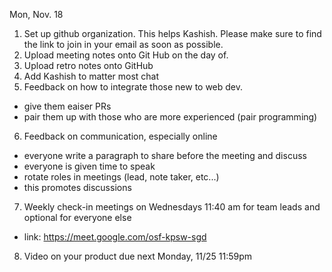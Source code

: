Mon, Nov. 18
1. Set up github organization. This helps Kashish. Please make sure to find the link to join in your email as soon as possible.
2. Upload meeting notes onto Git Hub on the day of.
3. Upload retro notes onto GitHub
4. Add Kashish to matter most chat
5. Feedback on how to integrate those new to web dev.
- give them eaiser PRs
- pair them up with those who are more experienced (pair programming)
6. Feedback on communication, especially online
- everyone write a paragraph to share before the meeting and discuss
- everyone is given time to speak
- rotate roles in meetings (lead, note taker, etc...)
- this promotes discussions
7. Weekly check-in meetings on Wednesdays 11:40 am for team leads and optional for everyone else
- link: https://meet.google.com/osf-kpsw-sgd
8. Video on your product due next Monday, 11/25 11:59pm
